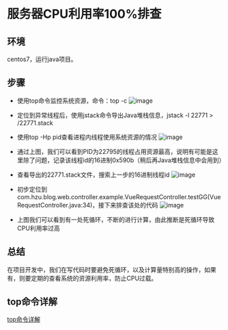 # 服务器CPU利用率100%排查
## 环境
centos7，运行java项目。

## 步骤
- 使用top命令监控系统资源，命令：top -c
![image](https://s1.ax1x.com/2020/04/16/JFb1eA.png)
- 定位到异常线程后，使用jstack命令导出Java堆栈信息，jstack -l 22771 > /22771.stack
- 使用top -Hp pid查看进程内线程使用系统资源的情况
![image](https://s1.ax1x.com/2020/04/16/JFq4gS.png)
- 通过上图，我们可以看到PID为22795的线程占用资源最高，说明有可能是这里除了问题，记录该线程id的16进制0x590b（稍后再Java堆栈信息中会用到）
- 查看导出的22771.stack文件，搜索上一步的16进制线程id
![image](https://s1.ax1x.com/2020/04/16/JFLQUI.png)
- 初步定位到com.hzu.blog.web.controller.example.VueRequestController.testGG(VueRequestController.java:34)，接下来排查该处的代码
![image](https://s1.ax1x.com/2020/04/16/JFLNrQ.png)

- 上图我们可以看到有一处死循环，不断的进行计算，由此推断是死循环导致CPU利用率过高

## 总结
在项目开发中，我们在写代码时要避免死循环，以及计算量特别高的操作，如果有，则要定期的查看系统的资源利用率，防止CPU过载。


## top命令详解
[top命令详解](https://www.jianshu.com/p/8a6754f919c5)

